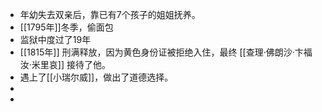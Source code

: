 - 年幼失去双亲后，靠已有7个孩子的姐姐抚养。
- [[1795年]]冬季，偷面包
- 监狱中度过了19年
- [[1815年]] 刑满释放，因为黄色身份证被拒绝入住，最终 [[查理·佛朗沙·卞福汝·米里哀]] 接待了他。
- 遇上了[[小瑞尔威]]，做出了道德选择。
-
-